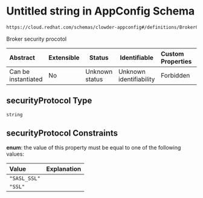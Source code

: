 # Untitled string in AppConfig Schema

```txt
https://cloud.redhat.com/schemas/clowder-appconfig#/definitions/BrokerConfig/properties/securityProtocol
```

Broker security procotol


| Abstract            | Extensible | Status         | Identifiable            | Custom Properties | Additional Properties | Access Restrictions | Defined In                                                    |
| :------------------ | ---------- | -------------- | ----------------------- | :---------------- | --------------------- | ------------------- | ------------------------------------------------------------- |
| Can be instantiated | No         | Unknown status | Unknown identifiability | Forbidden         | Allowed               | none                | [schema.json\*](../../out/schema.json "open original schema") |

## securityProtocol Type

`string`

## securityProtocol Constraints

**enum**: the value of this property must be equal to one of the following values:

| Value        | Explanation |
| :----------- | ----------- |
| `"SASL_SSL"` |             |
| `"SSL"`      |             |
